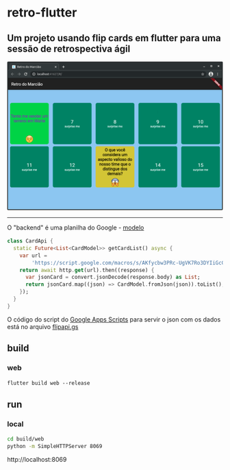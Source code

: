 # retro-flutter

## Um projeto usando flip cards em flutter para uma sessão de retrospectiva ágil

![Exemplo](screenshot.png "Exemplo")

---

O "backend" é uma planilha do Google - [modelo](https://docs.google.com/spreadsheets/d/1kkc-rEEyM7bv5CaUc41jtwabTwEXVofZfHCLVwt_L-Q/edit?usp=sharing)

```dart
class CardApi {
  static Future<List<CardModel>> getCardList() async {
    var url =
        'https://script.google.com/macros/s/AKfycbw3PRc-UgVK7Ro3DYIiGcCRv0CR0oWrdr3O-eYAz7L3RXNqJgop6FPpaQCfyPHqa3ysPw/exec';
    return await http.get(url).then((response) {
      var jsonCard = convert.jsonDecode(response.body) as List;
      return jsonCard.map((json) => CardModel.fromJson(json)).toList();
    });
  }
}
```

O código do script do [Google Apps Scripts](https://developers.google.com/apps-script) para servir o json com os dados está no arquivo [flipapi.gs](flipapi.gs)

## build

### web

`flutter build web --release`

## run

### local

```bash
cd build/web
python -m SimpleHTTPServer 8069
```

http://localhost:8069
